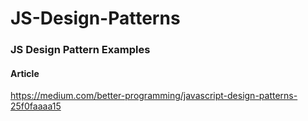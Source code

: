 # JS-Design-Patterns
### JS Design Pattern Examples

#### Article
https://medium.com/better-programming/javascript-design-patterns-25f0faaaa15